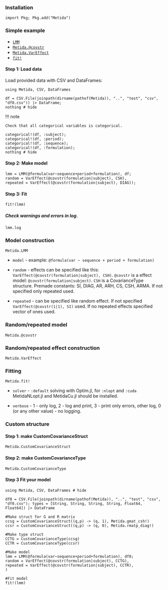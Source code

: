 ### Installation

```
import Pkg; Pkg.add("Metida")
```

### Simple example

* [`LMM`](@ref)
* [`Metida.@covstr`](@ref)
* [`Metida.VarEffect`](@ref)
* [`fit!`](@ref)

#### Step 1: Load data

Load provided data with CSV and DataFrames:

```@example lmmexample
using Metida, CSV, DataFrames

df = CSV.File(joinpath(dirname(pathof(Metida)), "..", "test", "csv", "df0.csv")) |> DataFrame;
nothing # hide
```

!!! note

    Check that all categorical variables is categorical.


```@example lmmexample
categorical!(df, :subject);
categorical!(df, :period);
categorical!(df, :sequence);
categorical!(df, :formulation);
nothing # hide
```

#### Step 2: Make model

```@example lmmexample
lmm = LMM(@formula(var~sequence+period+formulation), df;
random = VarEffect(@covstr(formulation|subject), CSH),
repeated = VarEffect(@covstr(formulation|subject), DIAG));
```

#### Step 3: Fit

```@example lmmexample
fit!(lmm)
```

##### Check warnings and errors in log.

```@example lmmexample
lmm.log
```

### Model construction

```@docs
Metida.LMM
```

* `model` - example: `@formula(var ~ sequence + period + formulation)`

* `random` - effects can be specified like this: `VarEffect(@covstr(formulation|subject), CSH)`. `@covstr` is a effect model: `@covstr(formulation|subject)`. `CSH` is a  CovarianceType structure. Premade constants: SI, DIAG, AR, ARH, CS, CSH, ARMA. If not specified only repeated used.

* `repeated` - can be specified like random effect. If not specified `VarEffect(@covstr(1|1), SI)` used. If no repeated effects specified vector of ones used.

### Random/repeated model

```@docs
Metida.@covstr
```

### Random/repeated effect construction

```@docs
Metida.VarEffect
```

### Fitting

```@docs
Metida.fit!
```

* `solver` - `:default` solving with Optim.jl, for `:nlopt` and `:cuda` MetidaNLopt.jl and MetidaCu.jl should be installed.

* `verbose` - 1 - only log,  2 - log and print,  3 - print only errors, other log, 0 (or any other value) - no logging.

### Custom structure

#### Step 1: make CustomCovarianceStruct

```@docs
Metida.CustomCovarianceStruct
```

#### Step 2: make CustomCovarianceType

```@docs
Metida.CustomCovarianceType
```

#### Step 3 Fit your model

```@example lmmexample
using Metida, CSV, DataFrames # hide

df0 = CSV.File(joinpath(dirname(pathof(Metida)), "..", "test", "csv",  "df0.csv"); types = [String, String, String, String, Float64, Float64]) |> DataFrame

#Make struct for G and R matrix
ccsg = CustomCovarianceStruct((q,p) -> (q, 1), Metida.gmat_csh!)
ccsr = CustomCovarianceStruct((q,p) -> (q, 0), Metida.rmatp_diag!)

#Make type struct
CCTG = CustomCovarianceType(ccsg)
CCTR = CustomCovarianceType(ccsr)

#Make model
lmm = LMM(@formula(var~sequence+period+formulation), df0;
random = VarEffect(@covstr(formulation|subject), CCTG),
repeated = VarEffect(@covstr(formulation|subject), CCTR),
)

#Fit model
fit!(lmm)
```
